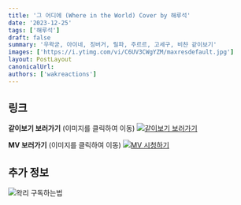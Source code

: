 ```yaml
---
title: '그 어디에 (Where in the World) Cover by 해루석'
date: '2023-12-25'
tags: ['해루석']
draft: false
summary: '우왁굳, 아이네, 징버거, 릴파, 주르르, 고세구, 비챤 같이보기'
images: ['https://i.ytimg.com/vi/C6UV3CWgYZM/maxresdefault.jpg']
layout: PostLayout
canonicalUrl:
authors: ['wakreactions']
---
```


## 링크

**같이보기 보러가기** (이미지를 클릭하여 이동)
[![같이보기 보러가기](https://cdn.discordapp.com/attachments/1136601898116464710/1137050327938506852/logo.png)](https://cafe.naver.com/steamindiegame/14176184)

**MV 보러가기** (이미지를 클릭하여 이동)
[![MV 시청하기](https://i.ytimg.com/vi/C6UV3CWgYZM/maxresdefault.jpg)](https://youtu.be/C6UV3CWgYZM?si=5RqTKsb2PJheeumZ)

## 추가 정보

![왁리 구독하는법](https://cdn.discordapp.com/attachments/1136601898116464710/1137049857136267374/--2cut.gif)